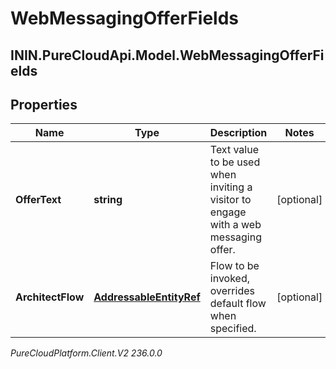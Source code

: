 # WebMessagingOfferFields

## ININ.PureCloudApi.Model.WebMessagingOfferFields

## Properties

|Name | Type | Description | Notes|
|------------ | ------------- | ------------- | -------------|
| **OfferText** | **string** | Text value to be used when inviting a visitor to engage with a web messaging offer. | [optional] |
| **ArchitectFlow** | [**AddressableEntityRef**](AddressableEntityRef) | Flow to be invoked, overrides default flow when specified. | [optional] |



_PureCloudPlatform.Client.V2 236.0.0_

